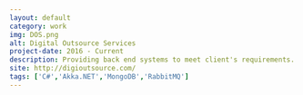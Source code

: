 ```yaml
---
layout: default
category: work
img: DOS.png
alt: Digital Outsource Services
project-date: 2016 - Current
description: Providing back end systems to meet client's requirements.
site: http://digioutsource.com/
tags: ['C#','Akka.NET','MongoDB','RabbitMQ']
---
```

